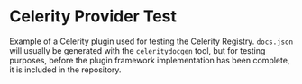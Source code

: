 # Celerity Provider Test

Example of a Celerity plugin used for testing the Celerity Registry.
`docs.json` will usually be generated with the `celeritydocgen` tool,
but for testing purposes, before the plugin framework implementation has been complete, it is included in the repository.
